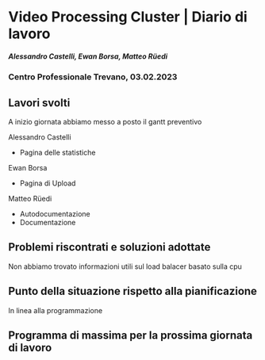 # Video Processing Cluster | Diario di lavoro
##### Alessandro Castelli, Ewan Borsa, Matteo Rüedi
### Centro Professionale Trevano, 03.02.2023

## Lavori svolti

A inizio giornata abbiamo messo a posto il gantt preventivo

Alessandro Castelli
* Pagina delle statistiche

Ewan Borsa
* Pagina di Upload

Matteo Rüedi
* Autodocumentazione
* Documentazione


##  Problemi riscontrati e soluzioni adottate
Non abbiamo trovato informazioni utili sul load balacer basato sulla cpu

##  Punto della situazione rispetto alla pianificazione
In linea alla programmazione

## Programma di massima per la prossima giornata di lavoro
